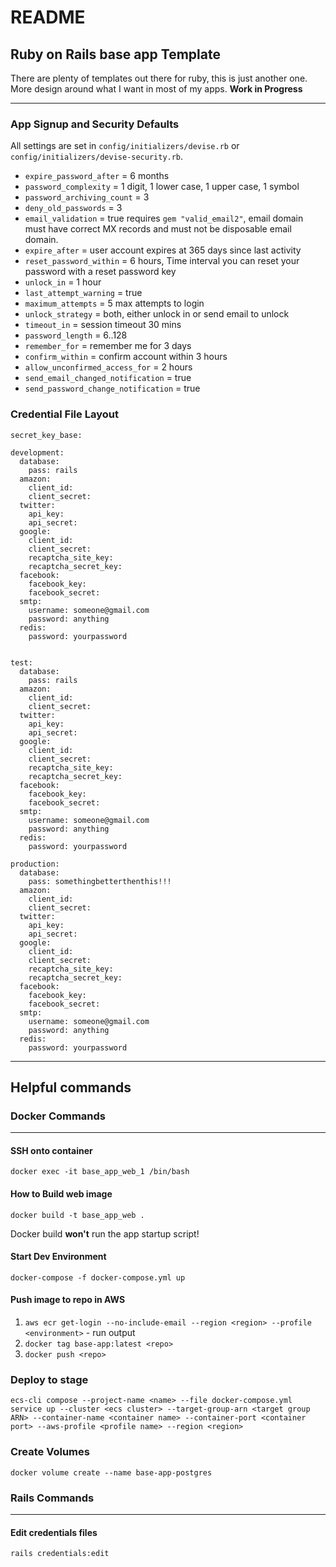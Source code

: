 # README

## Ruby on Rails base app Template

There are plenty of templates out there for ruby, this is just another one.  More design around what I want in most of my apps.
**Work in Progress**

---

### App Signup and Security Defaults

All settings are set in `config/initializers/devise.rb` or `config/initializers/devise-security.rb`.

* `expire_password_after`         = 6 months
* `password_complexity`           = 1 digit, 1 lower case, 1 upper case, 1 symbol
* `password_archiving_count`      = 3
* `deny_old_passwords`            = 3
* `email_validation`              = true requires `gem "valid_email2"`, email domain must have correct MX records and must not be disposable email domain.
* `expire_after`                  = user account expires at 365 days since last activity
* `reset_password_within`         = 6 hours, Time interval you can reset your password with a reset password key
* `unlock_in`                     = 1 hour
* `last_attempt_warning`          = true
* `maximum_attempts`              = 5 max attempts to login
* `unlock_strategy`               = both, either unlock in or send email to unlock
* `timeout_in`                    = session timeout 30 mins
* `password_length`               = 6..128
* `remember_for`                  = remember me for 3 days
* `confirm_within`                = confirm account within 3 hours
* `allow_unconfirmed_access_for`  = 2 hours
* `send_email_changed_notification`   = true
* `send_password_change_notification` = true

### Credential File Layout

```ymal
secret_key_base:

development:
  database:
    pass: rails
  amazon:
    client_id:
    client_secret:
  twitter:
    api_key: 
    api_secret:
  google:
    client_id:
    client_secret:
    recaptcha_site_key:
    recaptcha_secret_key:
  facebook:
    facebook_key:
    facebook_secret:
  smtp:
    username: someone@gmail.com
    password: anything
  redis:
    password: yourpassword


test:
  database:
    pass: rails
  amazon:
    client_id:
    client_secret:
  twitter:
    api_key:
    api_secret:
  google:
    client_id:
    client_secret:
    recaptcha_site_key:
    recaptcha_secret_key:
  facebook:
    facebook_key:
    facebook_secret:
  smtp:
    username: someone@gmail.com
    password: anything
  redis:
    password: yourpassword

production:
  database:
    pass: somethingbetterthenthis!!!
  amazon:
    client_id: 
    client_secret:
  twitter:
    api_key: 
    api_secret:
  google:
    client_id:
    client_secret:
    recaptcha_site_key:
    recaptcha_secret_key:
  facebook:
    facebook_key:
    facebook_secret:
  smtp:
    username: someone@gmail.com
    password: anything
  redis:
    password: yourpassword
```

---

## Helpful commands

### Docker Commands

---

#### SSH onto container

`docker exec -it base_app_web_1 /bin/bash`

#### How to Build web image

`docker build -t base_app_web .`

Docker build **won't** run the app startup script!

#### Start Dev Environment

`docker-compose -f docker-compose.yml up`

#### Push image to repo in AWS

1. `aws ecr get-login --no-include-email --region <region> --profile <environment>` - run output
2. `docker tag base-app:latest <repo>`
3. `docker push <repo>`

### Deploy to stage

`ecs-cli compose --project-name <name> --file docker-compose.yml service up --cluster <ecs cluster> --target-group-arn <target group ARN> --container-name <container name> --container-port <container port> --aws-profile <profile name> --region <region>`

### Create Volumes

`docker volume create --name base-app-postgres`

### Rails Commands

---

#### Edit credentials files

`rails credentials:edit`